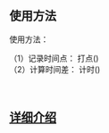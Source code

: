 ## 使用方法
使用方法： 

（1）记录时间点： 打点()<br/>
（2）计算时间差： 计时()
 
 
<br/>

## [详细介绍](https://blog.csdn.net/u013595395/article/details/108763819)
